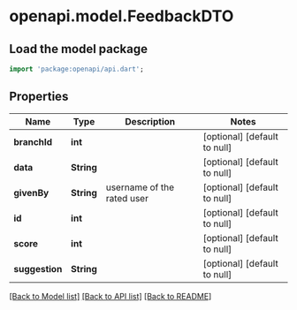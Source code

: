 # openapi.model.FeedbackDTO

## Load the model package
```dart
import 'package:openapi/api.dart';
```

## Properties
Name | Type | Description | Notes
------------ | ------------- | ------------- | -------------
**branchId** | **int** |  | [optional] [default to null]
**data** | **String** |  | [optional] [default to null]
**givenBy** | **String** | username of the rated user | [optional] [default to null]
**id** | **int** |  | [optional] [default to null]
**score** | **int** |  | [optional] [default to null]
**suggestion** | **String** |  | [optional] [default to null]

[[Back to Model list]](../README.md#documentation-for-models) [[Back to API list]](../README.md#documentation-for-api-endpoints) [[Back to README]](../README.md)



